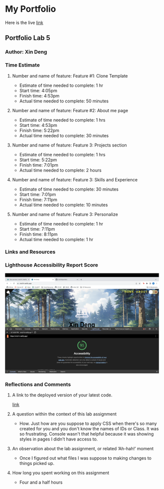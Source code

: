 # My Portfolio

Here is the live [link](https://xind14.netlify.app/)


## Portfolio Lab 5


### Author: Xin Deng

### Time Estimate

1. Number and name of feature: Feature #1: Clone Template
    - Estimate of time needed to complete: 1 hr
    - Start time: 4:05pm
    - Finish time: 4:53pm
    - Actual time needed to complete: 50 minutes

1. Number and name of feature: Feature #2: About me page
    - Estimate of time needed to complete: 1 hrs
    - Start time: 4:53pm
    - Finish time: 5:22pm
    - Actual time needed to complete: 30 minutes

1. Number and name of feature: Feature 3: Projects section
    - Estimate of time needed to complete: 1 hrs
    - Start time: 5:22pm
    - Finish time: 7:01pm
    - Actual time needed to complete: 2 hours

1. Number and name of feature: Feature 3: Skills and Experience 
    - Estimate of time needed to complete: 30 minutes
    - Start time: 7:01pm
    - Finish time: 7:11pm
    - Actual time needed to complete: 10 minutes

1. Number and name of feature: Feature 3: Personalize
    - Estimate of time needed to complete: 1 hr
    - Start time: 7:11pm
    - Finish time: 8:11pm
    - Actual time needed to complete: 1 hr

### Links and Resources



### Lighthouse Accessibility Report Score

![Lighthouse report for Lab 5](public/images/lighthouse5.png)

### Reflections and Comments

1. A link to the deployed version of your latest code. 

     [link](https://xind14.netlify.app/)
     
2. A question within the context of this lab assignment
    - How. Just how are you suppose to apply CSS when there's so many created for you and you don't know the names of IDs or Class. It was so frustrating. Console wasn't that helpful because it was showing styles in pages I didn't have access to.

3. An observation about the lab assignment, or related ‘Ah-hah!’ moment
    - Once I figured out what files I was suppose to making changes to things picked up.
4. How long you spent working on this assignment
    - Four and a half hours